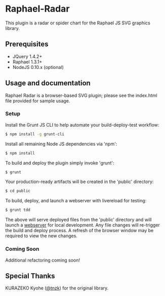 Raphael-Radar
=============
This plugin is a radar or spider chart for the Raphael JS SVG graphics library.

Prerequisites
-------------
* JQuery 1.4.2+
* Raphael 1.3.1+
* NodeJS 0.10.x (optional)

Usage and documentation
-----------------------
Raphael Radar is a browser-based SVG plugin; please see the index.html file
provided for sample usage.


### Setup

Install the Grunt JS CLI to help automate your build-deploy-test workflow:
```bash
$ npm install -g grunt-cli
```

Install all remaining Node JS dependencies via 'npm': 
```bash
$ npm install
```

To build and deploy the plugin simply invoke 'grunt':
```bash
$ grunt
```

Your production-ready artifacts will be created in the 'public' directory:
```bash
$ cd public
```

To build, deploy, and launch a webserver with livereload for testing:
```bash
$ grunt tdd
```

The above will serve deployed files from the 'public' directory and will launch 
a [webserver](http://localhost:9292) for local development.  Any file changes 
will re-trigger the build and deploy process. A refresh of the browser window 
may be required to view the new changes.


### Coming Soon

Additional refactoring coming soon!

Special Thanks
--------------
KURAZEKO Kyohe ([@tnzk](http://twitter.com/tnzk)) for the original library.
